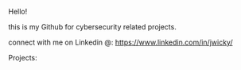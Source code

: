 Hello!

this is my Github for cybersecurity related projects.

connect with me on Linkedin @: https://www.linkedin.com/in/jwicky/

Projects:
